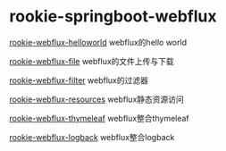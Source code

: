 # rookie-springboot-webflux
[rookie-webflux-helloworld](.\rookie-webflux-helloworld\README.md) webflux的hello world

[rookie-webflux-file](.\rookie-webflux-file\README.md) webflux的文件上传与下载

[rookie-webflux-filter](.\rookie-webflux-filter\README.md) webflux的过滤器

[rookie-webflux-resources](.\rookie-webflux-resources\README.md) webflux静态资源访问

[rookie-webflux-thymeleaf](.\rookie-webflux-thymeleaf\README.md) webflux整合thymeleaf

[rookie-webflux-logback](.\rookie-webflux-logback\README.md) webflux整合logback



